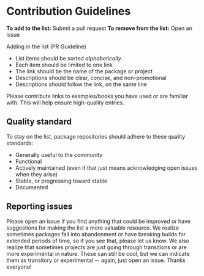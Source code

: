 # Contribution Guidelines

**To add to the list:** Submit a pull request
**To remove from the list:** Open an issue


Adding in the list (PR Guideline)

- List items should be sorted *alphabetically*.
- Each item should be limited to one link
- The link should be the name of the package or project
- Descriptions should be clear, concise, and non-promotional
- Descriptions should follow the link, on the same line

Please contribute links to examples/books you have used or are familiar with. This will help ensure high-quality entries.


## Quality standard

To stay on the list, package repositories should adhere to these quality standards:

- Generally useful to the community
- Functional
- Actively maintained (even if that just means acknowledging open issues when they arise)
- Stable, or progressing toward stable
- Documented


## Reporting issues

Please open an issue if you find anything that could be improved or have suggestions for making the list a more valuable resource. We realize sometimes packages fall into abandonment or have breaking builds for extended periods of time, so if you see that, please let us know. We also realize that sometimes projects are just going through transitions or are more experimental in nature. These can still be cool, but we can indicate them as transitory or experimental -- again, just open an issue. Thanks everyone!
